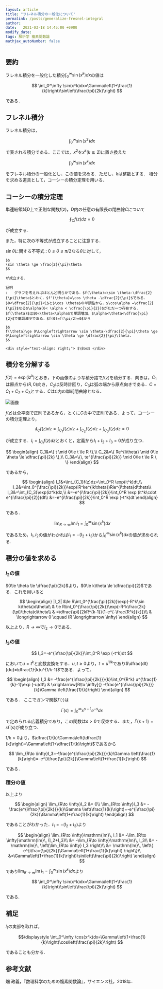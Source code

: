 ```yaml
---
layout: article
title: "フレネル積分の一般化について"
permalink: /posts/generalize-fresnel-integral
author: 
date:   2021-03-18 14:45:00 +0900
modify_date: 
tags: 解析学 複素関数論
mathjax_autoNumber: false
---
```


## 要約

フレネル積分を一般化した積分$\displaystyle \int_0^\infty \sin(x^k)dx$の値は

$$
\int_0^\infty \sin(x^k)dx=\Gamma\left(1+\frac{1}{k}\right)\sin\left(\frac{\pi}{2k}\right)
$$

である．

## フレネル積分

フレネル積分は，

$$
\int_0^\infty \sin(x^2)dx
$$

で表される積分である．ここでは，$x^2$を$x^k(k\geqq 2)$に置き換えた

$$
\int_0^\infty \sin(x^k)dx
$$

をフレネル積分の一般化とし，この値を求める．ただし，$k$は整数とする．
積分を求める道具として，コーシーの積分定理を用いる．

## コーシーの積分定理

単連結領域$D$上で正則な関数$f(z)$，$D$内の任意の有限長の閉曲線$C$について

$$
\oint_C f(z)dz=0
$$

が成立する．

また，特に次の不等式が成立することに注意する．

$\sin \theta$に関する不等式
:   $0\le \theta \le \pi/2$なる$\theta$に対して，

    $$
    \sin \theta \ge \frac{2}{\pi}\theta
    $$

    が成立する．

    証明
    :   グラフを考えればほとんど明らかである．$f(\theta)=\sin \theta-\dfrac{2}{\pi}\theta$とおく．$f'(\theta)=\cos \theta -\dfrac{2}{\pi}$である．$0<\dfrac{2}{\pi}<1$と$\cos \theta$の単調性から，$\cos\alpha =\dfrac{2}{\pi}$なる$\alpha(0< \alpha < \dfrac{\pi}{2})$がただ一つ存在する．$f(\theta)$は$0<\theta<\alpha$で単調増加，$\alpha<\theta<\dfrac{\pi}{2}$で単調減少である．$f(0)=f(\pi/2)=0$から
    
    $$
    f(\theta)\ge 0\Longleftrightarrow \sin \theta-\dfrac{2}{\pi}\theta \ge 0\Longleftrightarrow \sin \theta \ge \dfrac{2}{\pi}\theta. 
    $$

    <div style="text-align: right;"> $\Box$ </div>

## 積分を分解する

$f(z)=\exp(iz^k)$とおき，下の画像のような積分路で$f(z)$を積分する．向きは，$C_1$は原点から$(R,0)$向き，$C_2$は反時計回り，$C_3$は弧の端から原点向きである．$C=C_1+C_2+C_3$とする．$C$は$\mathbb{C}$内の単純閉曲線となる．

![画像](https://github.com/Y-Naka-implicit/Y-Naka-implicit/blob/main/equation.jpg?raw=true)

$f(z)$は全平面で正則であるから，とくに$C$の中で正則である．よって，コーシーの積分定理より，

$$
\oint_C f(z)dz=\int_{C_1}f(z)dz+\int_{C_2}f(z)dz+\int_{C_3}f(z)dz=0
$$

が成立する．$\displaystyle I_i=\int_{C_i}f(z)dz$とおくと，定義から$I_1+I_2+I_3=0$が成り立つ．

$$
\begin{align}
C_1&=\{ t \mid 0\le t \le R \},\\
C_2&=\{ Re^{i\theta} \mid 0\le \theta \le \dfrac{\pi}{2k} \},\\
C_3&=\{\, te^{i\frac{\pi}{2k}} \mid 0\le t \le R \, \}
\end{align}
$$

であるから，

$$
\begin{align}
I_1&=\int_{C_1}f(z)dz=\int_0^R \exp(it^k)dt,\\
I_2&=\int_0^{\frac{\pi}{2k}}\exp(iR^ke^{ik\theta})Rie^{i\theta}d\theta\\
I_3&=\int_{C_3}\exp(iz^k)dz,\\
    &=-e^{i\frac{\pi}{2k}}\int_0^R \exp (it^k\cdot e^{i\frac{\pi}{2}})dt\\
    &=-e^{i\frac{\pi}{2k}}\int_0^R \exp (-t^k)dt
\end{align}
$$

である．

$$
\lim_{R\to \infty}\mathrm{Im}\, I_1 = \int_0^\infty \sin(x^k)dx
$$

であるため，$I_1, I_2$の値がわかれば$I_1 = -(I_2+I_3)$から$\displaystyle \int_0^\infty \sin(x^k)dx$の値が求められる．

## 積分の値を求める

### $I_2$の値

$0\le \theta \le \dfrac{\pi}{2k}$より，$0\le k\theta \le \dfrac{\pi}{2}$である．これを用いると

$$
\begin{align}
|I_2| &\le R\int_0^{\frac{\pi}{2k}}\exp(-R^k\sin k\theta)d\theta\\
    & \le R\int_0^{\frac{\pi}{2k}}\exp(-R^k\frac{2k}{\pi}\theta)d\theta\\
    & =\dfrac{\pi}{2kR^{k-1}}(1-e^{-\frac{R^k}{k}})\\
    & \longrightarrow 0 \qquad (R \longrightarrow \infty)
    \end{align}
$$

以上より，$R\to \infty$で$I_2\to 0$である．

### $I_3$の値

$$
I_3=-e^{i\frac{\pi}{2k}}\int_0^R \exp (-t^k)dt
$$

において$u=t^k$と変数変換をする．$u,t\ge 0$より，$t=u^{1/k}$であり$\dfrac{dt}{du}=\dfrac{1}{k}u^{1/k-1}$である．よって，

$$
\begin{align}
I_3 &= -\frac{e^{i\frac{\pi}{2k}}}{k}\int_0^{R^k} u^{\frac{1}{k}-1}\exp (-u)dt\\
    & \xrightarrow[R\to \infty]{} -\frac{e^{i\frac{\pi}{2k}}}{k}\Gamma \left(\frac{1}{k}\right)
\end{align}
$$

である．
ここでガンマ関数$\Gamma(\cdot)$は

$$
\Gamma(s)=\int_0^\infty x^{s-1}e^{-s}dx
$$

で定められる広義積分であり，この関数は$s>0$で収束する．また，$\Gamma(s+1)=s\Gamma(s)$が成り立つ．

$1/k>0$より，$\dfrac{1}{k}\Gamma\left(\dfrac{1}{k}\right)=\Gamma\left(1+\dfrac{1}{k}\right)$であるから

$$
\lim_{R\to \infty}I_3=-\frac{e^{i\frac{\pi}{2k}}}{k}\Gamma \left(\frac{1}{k}\right)=-e^{i\frac{\pi}{2k}}\Gamma\left(1+\frac{1}{k}\right)
$$

である．

### 積分の値

以上より

$$
\begin{align}
\lim_{R\to \infty}I_2 &= 0\\
\lim_{R\to \infty}I_3 &= -\frac{e^{i\frac{\pi}{2k}}}{k}\Gamma \left(\frac{1}{k}\right)=-e^{i\frac{\pi}{2k}}\Gamma\left(1+\frac{1}{k}\right)
\end{align}
$$

であることがわかった．$I_1 = -(I_2+I_3)$より

$$
\begin{align}
\lim_{R\to \infty}\mathrm{Im}\, I_1 &= -\lim_{R\to \infty}\mathrm{Im}\, (I_2+I_3)\\
&= -\lim_{R\to \infty}\mathrm{Im}\, I_3\\
&= -\mathrm{Im}\, \left(\lim_{R\to \infty} I_3 \right)\\
&= \mathrm{Im}\, \left\{ e^{i\frac{\pi}{2k}}\Gamma\left(1+\frac{1}{k}\right) \right\}\\
&=\Gamma\left(1+\frac{1}{k}\right)\sin\left(\frac{\pi}{2k}\right)
\end{align}
$$

であり$\displaystyle\lim_{R\to \infty}\mathrm{Im}\, I_1 = \int_0^\infty \sin(x^k)dx$より

$$
\int_0^\infty \sin(x^k)dx=\Gamma\left(1+\frac{1}{k}\right)\sin\left(\frac{\pi}{2k}\right)
$$

である.

## 補足

$I_1$の実部を取れば，

$$\displaystyle
\int_0^\infty \cos(x^k)dx=\Gamma\left(1+\frac{1}{k}\right)\cos\left(\frac{\pi}{2k}\right)
$$

であることも分かる．

## 参考文献

畑 政義，『数理科学のための複素関数論』，サイエンス社，2018年．
